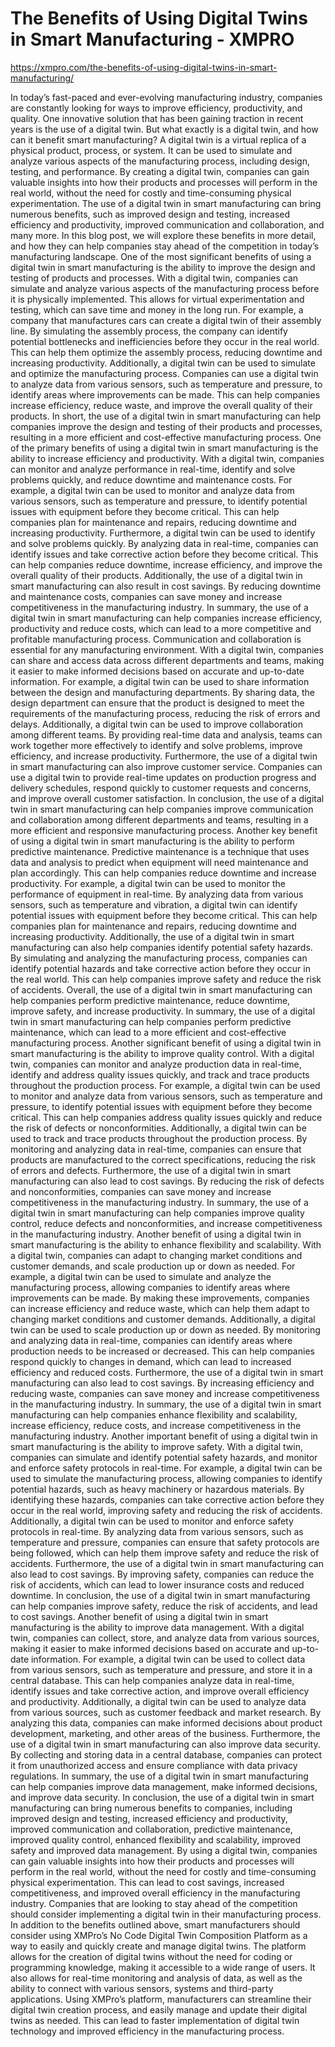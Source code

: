 # The Benefits of Using Digital Twins in Smart Manufacturing - XMPRO

https://xmpro.com/the-benefits-of-using-digital-twins-in-smart-manufacturing/


In today’s fast-paced and ever-evolving manufacturing industry, companies are constantly looking for ways to improve efficiency, productivity, and quality. One innovative solution that has been gaining traction in recent years is the use of a digital twin. But what exactly is a digital twin, and how can it benefit smart manufacturing?
A digital twin is a virtual replica of a physical product, process, or system. It can be used to simulate and analyze various aspects of the manufacturing process, including design, testing, and performance. By creating a digital twin, companies can gain valuable insights into how their products and processes will perform in the real world, without the need for costly and time-consuming physical experimentation.
The use of a digital twin in smart manufacturing can bring numerous benefits, such as improved design and testing, increased efficiency and productivity, improved communication and collaboration, and many more.
In this blog post, we will explore these benefits in more detail, and how they can help companies stay ahead of the competition in today’s manufacturing landscape.
One of the most significant benefits of using a digital twin in smart manufacturing is the ability to improve the design and testing of products and processes. With a digital twin, companies can simulate and analyze various aspects of the manufacturing process before it is physically implemented. This allows for virtual experimentation and testing, which can save time and money in the long run.
For example, a company that manufactures cars can create a digital twin of their assembly line. By simulating the assembly process, the company can identify potential bottlenecks and inefficiencies before they occur in the real world. This can help them optimize the assembly process, reducing downtime and increasing productivity.
Additionally, a digital twin can be used to simulate and optimize the manufacturing process. Companies can use a digital twin to analyze data from various sensors, such as temperature and pressure, to identify areas where improvements can be made. This can help companies increase efficiency, reduce waste, and improve the overall quality of their products.
In short, the use of a digital twin in smart manufacturing can help companies improve the design and testing of their products and processes, resulting in a more efficient and cost-effective manufacturing process.
One of the primary benefits of using a digital twin in smart manufacturing is the ability to increase efficiency and productivity. With a digital twin, companies can monitor and analyze performance in real-time, identify and solve problems quickly, and reduce downtime and maintenance costs.
For example, a digital twin can be used to monitor and analyze data from various sensors, such as temperature and pressure, to identify potential issues with equipment before they become critical. This can help companies plan for maintenance and repairs, reducing downtime and increasing productivity.
Furthermore, a digital twin can be used to identify and solve problems quickly. By analyzing data in real-time, companies can identify issues and take corrective action before they become critical. This can help companies reduce downtime, increase efficiency, and improve the overall quality of their products.
Additionally, the use of a digital twin in smart manufacturing can also result in cost savings. By reducing downtime and maintenance costs, companies can save money and increase competitiveness in the manufacturing industry.
In summary, the use of a digital twin in smart manufacturing can help companies increase efficiency, productivity and reduce costs, which can lead to a more competitive and profitable manufacturing process.
Communication and collaboration is essential for any manufacturing environment. With a digital twin, companies can share and access data across different departments and teams, making it easier to make informed decisions based on accurate and up-to-date information.
For example, a digital twin can be used to share information between the design and manufacturing departments. By sharing data, the design department can ensure that the product is designed to meet the requirements of the manufacturing process, reducing the risk of errors and delays.
Additionally, a digital twin can be used to improve collaboration among different teams. By providing real-time data and analysis, teams can work together more effectively to identify and solve problems, improve efficiency, and increase productivity.
Furthermore, the use of a digital twin in smart manufacturing can also improve customer service. Companies can use a digital twin to provide real-time updates on production progress and delivery schedules, respond quickly to customer requests and concerns, and improve overall customer satisfaction.
In conclusion, the use of a digital twin in smart manufacturing can help companies improve communication and collaboration among different departments and teams, resulting in a more efficient and responsive manufacturing process.
Another key benefit of using a digital twin in smart manufacturing is the ability to perform predictive maintenance. Predictive maintenance is a technique that uses data and analysis to predict when equipment will need maintenance and plan accordingly. This can help companies reduce downtime and increase productivity.
For example, a digital twin can be used to monitor the performance of equipment in real-time. By analyzing data from various sensors, such as temperature and vibration, a digital twin can identify potential issues with equipment before they become critical. This can help companies plan for maintenance and repairs, reducing downtime and increasing productivity.
Additionally, the use of a digital twin in smart manufacturing can also help companies identify potential safety hazards. By simulating and analyzing the manufacturing process, companies can identify potential hazards and take corrective action before they occur in the real world. This can help companies improve safety and reduce the risk of accidents.
Overall, the use of a digital twin in smart manufacturing can help companies perform predictive maintenance, reduce downtime, improve safety, and increase productivity.
In summary, the use of a digital twin in smart manufacturing can help companies perform predictive maintenance, which can lead to a more efficient and cost-effective manufacturing process.
Another significant benefit of using a digital twin in smart manufacturing is the ability to improve quality control. With a digital twin, companies can monitor and analyze production data in real-time, identify and address quality issues quickly, and track and trace products throughout the production process.
For example, a digital twin can be used to monitor and analyze data from various sensors, such as temperature and pressure, to identify potential issues with equipment before they become critical. This can help companies address quality issues quickly and reduce the risk of defects or nonconformities.
Additionally, a digital twin can be used to track and trace products throughout the production process. By monitoring and analyzing data in real-time, companies can ensure that products are manufactured to the correct specifications, reducing the risk of errors and defects.
Furthermore, the use of a digital twin in smart manufacturing can also lead to cost savings. By reducing the risk of defects and nonconformities, companies can save money and increase competitiveness in the manufacturing industry.
In summary, the use of a digital twin in smart manufacturing can help companies improve quality control, reduce defects and nonconformities, and increase competitiveness in the manufacturing industry.
Another benefit of using a digital twin in smart manufacturing is the ability to enhance flexibility and scalability. With a digital twin, companies can adapt to changing market conditions and customer demands, and scale production up or down as needed.
For example, a digital twin can be used to simulate and analyze the manufacturing process, allowing companies to identify areas where improvements can be made. By making these improvements, companies can increase efficiency and reduce waste, which can help them adapt to changing market conditions and customer demands.
Additionally, a digital twin can be used to scale production up or down as needed. By monitoring and analyzing data in real-time, companies can identify areas where production needs to be increased or decreased. This can help companies respond quickly to changes in demand, which can lead to increased efficiency and reduced costs.
Furthermore, the use of a digital twin in smart manufacturing can also lead to cost savings. By increasing efficiency and reducing waste, companies can save money and increase competitiveness in the manufacturing industry.
In summary, the use of a digital twin in smart manufacturing can help companies enhance flexibility and scalability, increase efficiency, reduce costs, and increase competitiveness in the manufacturing industry.
Another important benefit of using a digital twin in smart manufacturing is the ability to improve safety. With a digital twin, companies can simulate and identify potential safety hazards, and monitor and enforce safety protocols in real-time.
For example, a digital twin can be used to simulate the manufacturing process, allowing companies to identify potential hazards, such as heavy machinery or hazardous materials. By identifying these hazards, companies can take corrective action before they occur in the real world, improving safety and reducing the risk of accidents.
Additionally, a digital twin can be used to monitor and enforce safety protocols in real-time. By analyzing data from various sensors, such as temperature and pressure, companies can ensure that safety protocols are being followed, which can help them improve safety and reduce the risk of accidents.
Furthermore, the use of a digital twin in smart manufacturing can also lead to cost savings. By improving safety, companies can reduce the risk of accidents, which can lead to lower insurance costs and reduced downtime.
In conclusion, the use of a digital twin in smart manufacturing can help companies improve safety, reduce the risk of accidents, and lead to cost savings.
Another benefit of using a digital twin in smart manufacturing is the ability to improve data management. With a digital twin, companies can collect, store, and analyze data from various sources, making it easier to make informed decisions based on accurate and up-to-date information.
For example, a digital twin can be used to collect data from various sensors, such as temperature and pressure, and store it in a central database. This can help companies analyze data in real-time, identify issues and take corrective action, and improve overall efficiency and productivity.
Additionally, a digital twin can be used to analyze data from various sources, such as customer feedback and market research. By analyzing this data, companies can make informed decisions about product development, marketing, and other areas of the business.
Furthermore, the use of a digital twin in smart manufacturing can also improve data security. By collecting and storing data in a central database, companies can protect it from unauthorized access and ensure compliance with data privacy regulations.
In summary, the use of a digital twin in smart manufacturing can help companies improve data management, make informed decisions, and improve data security.
In conclusion, the use of a digital twin in smart manufacturing can bring numerous benefits to companies, including improved design and testing, increased efficiency and productivity, improved communication and collaboration, predictive maintenance, improved quality control, enhanced flexibility and scalability, improved safety and improved data management. By using a digital twin, companies can gain valuable insights into how their products and processes will perform in the real world, without the need for costly and time-consuming physical experimentation. This can lead to cost savings, increased competitiveness, and improved overall efficiency in the manufacturing industry. Companies that are looking to stay ahead of the competition should consider implementing a digital twin in their manufacturing process.
In addition to the benefits outlined above, smart manufacturers should consider using XMPro’s No Code Digital Twin Composition Platform as a way to easily and quickly create and manage digital twins. The platform allows for the creation of digital twins without the need for coding or programming knowledge, making it accessible to a wide range of users. It also allows for real-time monitoring and analysis of data, as well as the ability to connect with various sensors, systems and third-party applications. Using XMPro’s platform, manufacturers can streamline their digital twin creation process, and easily manage and update their digital twins as needed. This can lead to faster implementation of digital twin technology and improved efficiency in the manufacturing process.